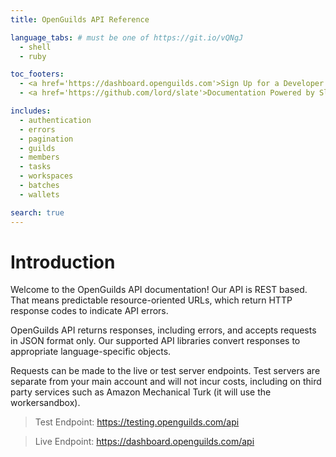 ```yaml
---
title: OpenGuilds API Reference

language_tabs: # must be one of https://git.io/vQNgJ
  - shell
  - ruby

toc_footers:
  - <a href='https://dashboard.openguilds.com'>Sign Up for a Developer Key</a>
  - <a href='https://github.com/lord/slate'>Documentation Powered by Slate</a>

includes:
  - authentication
  - errors
  - pagination
  - guilds
  - members
  - tasks
  - workspaces
  - batches
  - wallets

search: true
---
```


# Introduction

Welcome to the OpenGuilds API documentation! Our API is REST based. 
That means predictable resource-oriented URLs, which return HTTP response codes 
to indicate API errors.

OpenGuilds API returns responses, including errors, and accepts requests in JSON format only.
Our supported API libraries convert responses to appropriate language-specific objects.

Requests can be made to the live or test server endpoints. 
Test servers are separate from your main account and will not incur costs, including on third
party services such as Amazon Mechanical Turk (it will use the workersandbox).

> Test Endpoint: https://testing.openguilds.com/api

> Live Endpoint: https://dashboard.openguilds.com/api



